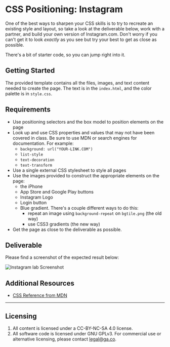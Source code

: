 # CSS Positioning: Instagram

One of the best ways to sharpen your CSS skills is to try to recreate an existing style and layout, so take a look at the deliverable below, work with a partner, and build your own version of Instagram.com.  Don't worry if you can't get it to look _exactly_ as you see but try your best to get as close as possible.

There's a bit of starter code, so you can jump right into it.

## Getting Started

The provided template contains all the files, images, and text content needed to create the page. The text is in the `index.html`, and the color palette is in `style.css`.

## Requirements

* Use positioning selectors and the box model to position elements on the page
* Look up and use CSS properties and values that may not have been covered in class. Be sure to use MDN or search engines for documentation. For example:
  * `background: url("YOUR-LINK.COM")`
  * `list-style`
  * `text-decoration`
  * `text-transform`
* Use a single external CSS stylesheet to style all pages
* Use the images provided to construct the appropriate elements on the page:
  * the iPhone
  * App Store and Google Play buttons
  * Instagram Logo
  * Login button
  * Blue gradient. There's a couple different ways to do this:
    * repeat an image using `background-repeat` on `bgtile.png` (the old way)
    * use CSS3 gradients (the new way)
* Get the page as close to the deliverable as possible.

## Deliverable

Please find a screenshot of the expected result below:

![Instagram lab Screenshot](https://i.imgur.com/DQ9fk1u.png)

## Additional Resources

* [CSS Reference from MDN](https://developer.mozilla.org/en-US/docs/Web/CSS)

---

## Licensing
1. All content is licensed under a CC-BY-NC-SA 4.0 license.
2. All software code is licensed under GNU GPLv3. For commercial use or alternative licensing, please contact legal@ga.co.
